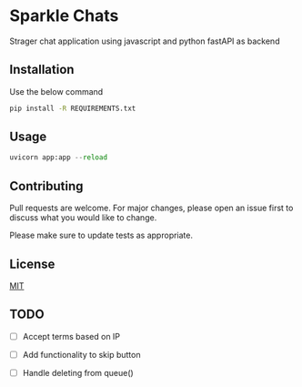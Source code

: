 # Sparkle Chats

Strager chat application using javascript and python fastAPI as backend

## Installation

Use the below command

```bash
pip install -R REQUIREMENTS.txt
```

## Usage

```python
uvicorn app:app --reload
```

## Contributing

Pull requests are welcome. For major changes, please open an issue first
to discuss what you would like to change.

Please make sure to update tests as appropriate.

## License

[MIT](https://choosealicense.com/licenses/mit/)

## TODO  

- [ ] Accept terms based on IP  
- [ ] Add functionality to skip button  
- [ ] Handle deleting from queue()  

